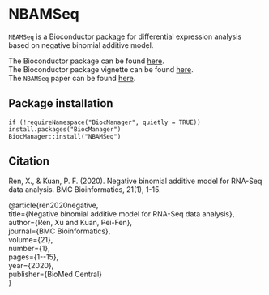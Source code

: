 NBAMSeq
===========

`NBAMSeq` is a Bioconductor package for differential expression analysis based on negative binomial additive model. 

The Bioconductor package can be found [here](https://bioconductor.org/packages/release/bioc/html/NBAMSeq.html).    
The Bioconductor package vignette can be found [here](https://bioconductor.org/packages/release/bioc/vignettes/NBAMSeq/inst/doc/NBAMSeq-vignette.html).   
The `NBAMSeq` paper can be found [here](https://doi.org/10.1186/s12859-020-3506-x).

Package installation
------------
```{r}    
if (!requireNamespace("BiocManager", quietly = TRUE))  install.packages("BiocManager")    
BiocManager::install("NBAMSeq")    
```

Citation
------------
Ren, X., & Kuan, P. F. (2020). Negative binomial additive model for RNA-Seq data analysis. BMC Bioinformatics, 21(1), 1-15.

@article{ren2020negative,    
title={Negative binomial additive model for RNA-Seq data analysis},    
author={Ren, Xu and Kuan, Pei-Fen},    
journal={BMC Bioinformatics},    
volume={21},    
number={1},    
pages={1--15},    
year={2020},    
publisher={BioMed Central}    
}
